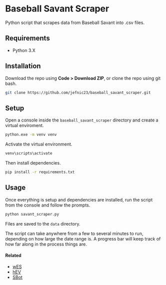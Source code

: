 # Baseball Savant Scraper

Python script that scrapes data from Baseball Savant into .csv files.

## Requirements

- Python 3.X

## Installation

Download the repo using **Code > Download ZIP**, or clone the repo using git bash.

```bash
git clone https://github.com/jefnic23/baseball_savant_scraper.git
```

## Setup

Open a console inside the `baseball_savant_scraper` directory and create a virtual enviroment. 

```bash
python.exe -m venv venv
```

Activate the virtual environment.

```bash
venv\scripts\activate
```

Then install dependencies.

```bash
pip install -r requirements.txt
```

## Usage

Once everything is setup and dependencies are installed, run the script from the console and follow the prompts.

```bash
python savant_scraper.py
```

Files are saved to the `data` directory.

The script can take anywhere from a few to several minutes to run, depending on how large the date range is. A progress bar will keep track of how far along in the process things are.

#### Related

- [wES](https://github.com/jefnic23/wES)
- [hEV](https://github.com/jefnic23/hEV)
- [SBot](https://github.com/jefnic23/SBot)